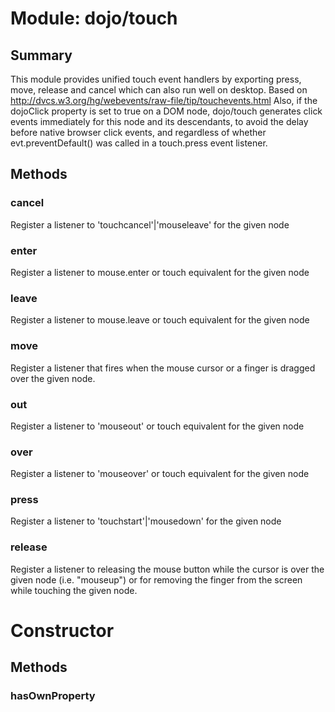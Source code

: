 # Module: dojo/touch

## Summary

This module provides unified touch event handlers by exporting
press, move, release and cancel which can also run well on desktop.
Based on http://dvcs.w3.org/hg/webevents/raw-file/tip/touchevents.html
Also, if the dojoClick property is set to true on a DOM node, dojo/touch generates
click events immediately for this node and its descendants, to avoid the
delay before native browser click events, and regardless of whether evt.preventDefault()
was called in a touch.press event listener.

## Methods

### cancel
Register a listener to 'touchcancel'|'mouseleave' for the given node

### enter
Register a listener to mouse.enter or touch equivalent for the given node

### leave
Register a listener to mouse.leave or touch equivalent for the given node

### move
Register a listener that fires when the mouse cursor or a finger is dragged over the given node.

### out
Register a listener to 'mouseout' or touch equivalent for the given node

### over
Register a listener to 'mouseover' or touch equivalent for the given node

### press
Register a listener to 'touchstart'|'mousedown' for the given node

### release
Register a listener to releasing the mouse button while the cursor is over the given node
(i.e. "mouseup") or for removing the finger from the screen while touching the given node.

# Constructor

## Methods

### hasOwnProperty


